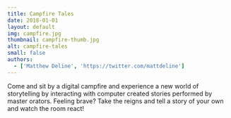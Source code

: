 ```yaml
---
title: Campfire Tales
date: 2018-01-01
layout: default
img: campfire.jpg
thumbnail: campfire-thumb.jpg
alt: campfire-tales
small: false
authors:
  - ['Matthew Deline', 'https://twitter.com/mattdeline']
---
```


Come and sit by a digital campfire and experience a new world of storytelling by interacting with computer created stories performed by master orators. Feeling brave? Take the reigns and tell a story of your own and watch the room react!
